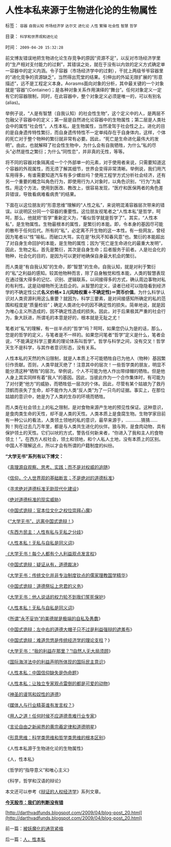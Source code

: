 # 人性本私来源于生物进化论的生物属性

标签： `容器` `自我认知` `市场经济学` `达尔文` `进化论` `人性` `繁殖` `社会性` `智慧` `哲学` 

目录： `科学和世界观和进化论`

时间： `2009-04-20 15:32:28`

前文博友错误地把生物进化论生存竞争的原因“资源不足”，以反对市场经济学里的“生产相对支付能力的过剩”，其错误之处，就在于没有以内敛的定义方式确定单一容器中的定义内涵。令子容器（市场经济学中的过剩），干扰上两级爷爷容器里的“进化竞争的资源缺乏”，当然得出荒堂的结果。引伸出的外延无限扩展的“形意描述”，远不是工程定义本身。Aorasms面向对象的分析，其中最关键的一个对象就是“容器”(Container)；是各种对象关系作用演绎的“舞台”。任何对象定义一定有它的容器限制，同时，在此容器中，整个对象定义必须是唯一的，可以有别名(alias)。

举例子说，“人是有智慧（自我认知）的社会性生物”，这个定义中的人，是两层不包融父子容器中的定义；第一层是自然进化论容器中的生物属性；第二层是人类社会中的属性“社会性”。人性本私，是生物属性，当然凌驾于社会性之上。进化的目的是自身遗传特性繁衍，而自身遗传特性不一定单纯存在于自身体内，这样，个体的死亡对于整个物种的繁衍就非常有必要。因此，“死亡是生命进化最伟大的发明”。由此，也就解释了社会性生物中，为什么会有自我牺牲，为什么“私的尽头”必然是性之繁衍；为什么“同性恋”，并非真的无性，等等。

将不同的容器对象隔离成一个个外部单一的元素，对于使用者来说，只需要知道这个容器的外观属性，而无须了解其细节，世界会变得非常清晰。举例说，我们用汽车用得多，有谁需要知道汽车有多少螺丝吗？使用工程学方式分析社会经济，还有另一个重要的概念叫角色行为，即使用行为人对象时，以角色识别，“行为”为属性。用这个方法，使用到医改、教改上，很容易发现，“医疗和医保两者的角色差异错误，导致看病难看病贵”的结果。

下面在以这位朋友的“形意思维”理解的“人性之私”，来说明混淆容器层次带来的错误。以说明区分同一个容器的重要性。这位朋友视笔者之“人性本私”是哲学，呵呵，那么，他就把“哲学”重新定义为，“看似哲学就是哲学了”。其实，“人性本私”，是生物属性。生物最根本的属性，是繁衍的本能。即，令本身的基因尽可能的散布于任何后代。所有的“私”，必定离不开生物的这一本性。有一些网友，曾经因为笔者以“性”喻私，而破口大骂，实在是“秋风不知春风意”也。繁衍的本能超出了对自身生命回护的本能，是生物的属性；因为“死亡是生命进化的最重大发明”，因此，生物之私，首先是繁衍，其次是自身生命；后者服务于前者。人是社会化的物种，社会化的目的，是因为可以更好地确保自身最大机会的繁衍。

而人类是“有自我认知”的生命，即“智慧”的生命。自我认知，就是对利于繁衍的“私”之利益的感知。较其他物种而言，除了自身触觉和性本能，人类的智慧表现在通过强大得多的记忆、识别、逻辑联系，以间接得多的方式，确认周边事物对私的有利性。这是动植物所无法启企的。从智慧的定义，读者已经可以隐隐看到经济学的不确定性公式**名义价格×１/(风险权重＋不确定性)＝货币价值**。为什么科学认识对人类资源利用这么重要？就因为，科学三要素，是对间接感知所确定的私的范围和程度是“质量检验”；确定人类进化中的因不确定性的损失。简单地说，就是因为唯心主义所造成的，因不确定性造成的损失。因此，对于后果极其严重的社会行为，象大跃进，所谓毛的本意是好的，根本就是无耻之尤！

笔者对“私”的理解，有一丝半点的“哲学”吗？呵呵，如果您仍认为是的话，那么，您是的哲学的定义，与笔者是不一样的。如果您问笔者“哲学”定义是什么，笔者会说，“不能满足科学三要素的理论体系叫哲学”。哲学与科学之间，没有交叉！哲学天生不是科学，与其作者意识形态，没有关系。

人性本私的天然的外沿限制，就是人本质上不可能牺牲自已为他人（物种）基因繁衍作贡献。否则，人类早就灭绝了！注意其中的层次！一些哲学类的朋友，明显不能分清这种“牺牲”的层次。举例说，个人不可能为他人作出带绿帽的牺牲。但是他人身上其实同样有着“我人”的基因。因此，当彼此作为一个合作集体时，有可能为了对付更“他方”的威胁，而牺牲低一层次的个体。因此，尽管有某个姑娘为了救丹顶鹤而丧失了生命，却不能作为人类“反人类”为了一只鸟的证据。事实上，在那位姑娘的意识中，她是为了人类的生存的环境而牺牲。

而人类在社会领土上的私之限制，是对食物来源产生地的预见性保证。这种意识，是食肉类生命的天性，却不是人类的天性。人类本质上是食腐生物。生物学家目前有一种公认的看法，人类领土领地的私的意识，最早来源于，…………猜猜……狗！狗在过去几万年里，都是与人类共生进化的伙伴。狼与狗，是食肉动物，具有保护领土的天性。它们以吠的方式，警告任何新来者，“你进入了我和主人的食物领土！”。在西方人权社会，领土和领地，和个人私人土地，没有本质上的区别。中国人不理解这点，所以才会有所谓的户籍制度的纠纷。

**“大学无书”系列有以下博文：**

《[真理源自观察、思考、实践；而不是对权威的追随](../../../2008/6/6/真理源自观察、思考、实践；而不是对权威的追随.md)》

《[信仰，个人世界观的基础断言；不是绝对的道德标准](../../../2009/3/11/信仰，个人世界观的基础断言；不是绝对的道德标准.md)》

《[寻求绝对道德标准无助现代化建设](http://blog.sina.com.cn/s/blog_5563a64d0100c6eq.html)》

《[绝对道德标准的现实威胁](../../../2009/3/13/绝对道德标准对现实的负面作用.md)》

《[中国式诡辩：官本位文化之权位崇拜心魔](../../../2008/10/10/中国式诡辩：官本位文化之权位崇拜心魔.md)》

《[“大学无书”，远离中国式诡辩！](../../../2008/8/31/“大学无书”，远离中国式诡辩！.md)》

《[东西方民主：人性有私与无私之分歧](../../../2009/3/15/东西方民主：人性有私与无私之分歧.md)》

《[人性本私！无私与自私是同义词](../../../2009/3/26/人性本私！无私与自私是同义词.md)》

[《大学无书！每个人都有个人利益观点发言权](../../../2009/3/24/大学无书！每个人都有个人利益观点发言权.md)》

《[中国式诡辩：疑证从有，道德裁决](../../../2009/3/25/中国式诡辩：疑证从有，君权裁决.md)》

《[大学无书：传统文化并非专治制度钦点的儒家理教国学精华](../../../2009/3/25/大学无书：传统文化非钦点国学精华.md)》

《[中国式诡辩：道德祭坛上忠君的义务](../../../2009/3/25/中国式诡辩：道德祭坛上忠君的义务.md)》

《[大学无书：他人说话的权力轮不到我们誓死保护](../../../2009/3/26/他人说话的权力轮不到我们誓死保护.md)》

《[人性本私！无私与自私是同义词](http://blog.sina.com.cn/s/%E4%BA%BA%E6%80%A7%E6%9C%AC%E7%A7%81%EF%BC%81%E6%97%A0%E7%A7%81%E4%B8%8E%E8%87%AA%E7%A7%81%E6%98%AF%E5%90%8C%E4%B9%89%E8%AF%8D)》

《[所谓“永不妥协”的美德就是极端的自私及愚蠢](../../../2009/3/26/人性本私！无私与自私是同义词.md)》

《[中国式诡辩：左中右的道德大帽子只不过是利益强辩的遮羞布](http://blog.sina.com.cn/s/blog_5563a64d0100ccx7.html)》

《[中国式诡辩：难道忽悠是传统经济学的理论支柱](../../../2009/3/28/大学无书：难道诡辩忽悠是传统政治经济学的理论支柱.md)？》

《[大学无书：“我的利益在那里？”!自然人无大局须顾](http://blog.sina.com.cn/s/blog_5563a64d0100cfes.html)》

《[国际海洋法中的利益声明所体现的国际民主意识](../../../2009/4/7/谁主张谁维护的现代国际法；海洋法的利益声明.md)》

《[人性本私：中国信仰缺失是伪命题](../../../2009/4/11/大学无书：中国信仰缺失是一个伪命题.md)》

《[人性本私：让独立专家观点雷倒的都是可爱的动物](../../../2009/4/2/大学无书：不准为“雷人”专家辩护！.md)》

《[神圣的谩骂和奴性的道德](../../../2009/4/12/神圣的愤怒谩骂和奴性的道德.md)》

《[媒体人与行业精英谁有发言权？](../../../2009/4/12/神圣的愤怒谩骂和奴性的道德.md)》

《[用人之道！任何时侯不应道德责难行业专家](../../../2009/4/15/用人之道！不应道德责难行业专家.md)》

《[言论自由之新闻界的黄宗羲定律和道德明星](../../../2009/4/16/社会压力传递和媒体道德明星.md)》

《[形意思维：科学类思维和哲学类思维的根本区别](../../../2009/4/17/形意思维：科学类思维和哲学类思维的根本区别.md)》

《人性本私源于生物进化论的生物属性》

《人，性本私》

《哲学的“指导意义”和唯心主义》

《科学，哲学和汉语的辩论》

本文还可以参考《[辩证的人权经济学](../../../2009/2/6/人权经济学.md)》系列文章。

[**今天股市：我们的判断没有错**](http://darthvadfunds.blogspot.com/2009/04/blog-post_20.html)

[http://darthvadfunds.blogspot.com/2009/04/blog-post_20.html](http://darthvadfunds.blogspot.com/2009/04/blog-post_20.html)



前一篇：[被妖魔化的通货紧缩](../../../2009/4/19/被妖魔化的通货紧缩.md)

后一篇：[人，性本私](../../../2009/4/21/人，性本私.md)